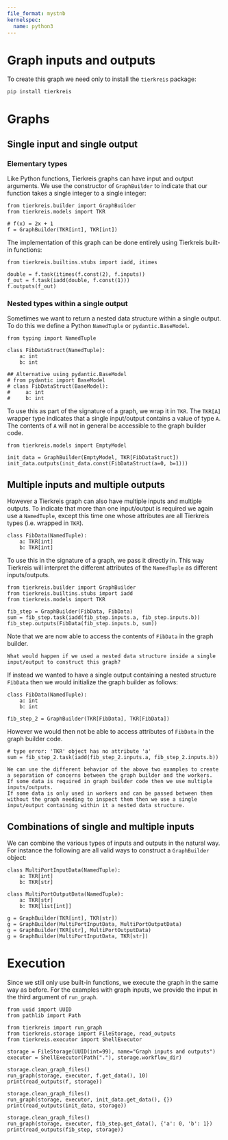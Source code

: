 ```yaml
---
file_format: mystnb
kernelspec:
  name: python3
---
```


# Graph inputs and outputs

To create this graph we need only to install the `tierkreis` package:

```
pip install tierkreis
```

# Graphs

## Single input and single output

### Elementary types

Like Python functions, Tierkreis graphs can have input and output arguments.
We use the constructor of `GraphBuilder` to indicate that our function takes a single integer to a single integer:

```{code-cell} ipython3
from tierkreis.builder import GraphBuilder
from tierkreis.models import TKR

# f(x) = 2x + 1
f = GraphBuilder(TKR[int], TKR[int])
```

The implementation of this graph can be done entirely using Tierkreis built-in functions:

```{code-cell} ipython3
from tierkreis.builtins.stubs import iadd, itimes

double = f.task(itimes(f.const(2), f.inputs))
f_out = f.task(iadd(double, f.const(1)))
f.outputs(f_out)
```

### Nested types within a single output

Sometimes we want to return a nested data structure within a single output.
To do this we define a Python `NamedTuple` or `pydantic.BaseModel`.

```{code-cell} ipython3
from typing import NamedTuple

class FibDataStruct(NamedTuple):
    a: int
    b: int

## Alternative using pydantic.BaseModel
# from pydantic import BaseModel
# class FibDataStruct(BaseModel):
#     a: int
#     b: int
```

To use this as part of the signature of a graph, we wrap it in `TKR`.
The `TKR[A]` wrapper type indicates that a single input/output contains a value of type `A`.
The contents of `A` will not in general be accessible to the graph builder code.

```{code-cell} ipython3
from tierkreis.models import EmptyModel

init_data = GraphBuilder(EmptyModel, TKR[FibDataStruct])
init_data.outputs(init_data.const(FibDataStruct(a=0, b=1)))
```

## Multiple inputs and multiple outputs

However a Tierkreis graph can also have multiple inputs and multiple outputs.
To indicate that more than one input/output is required we again use a `NamedTuple`,
except this time one whose attributes are all Tierkreis types (i.e. wrapped in `TKR`).

```{code-cell} ipython3
class FibData(NamedTuple):
    a: TKR[int]
    b: TKR[int]
```

To use this in the signature of a graph, we pass it directly in.
This way Tierkreis will interpret the different attributes of the `NamedTuple` as different inputs/outputs.

```{code-cell} ipython3
from tierkreis.builder import GraphBuilder
from tierkreis.builtins.stubs import iadd
from tierkreis.models import TKR

fib_step = GraphBuilder(FibData, FibData)
sum = fib_step.task(iadd(fib_step.inputs.a, fib_step.inputs.b))
fib_step.outputs(FibData(fib_step.inputs.b, sum))
```

Note that we are now able to access the contents of `FibData` in the graph builder.

```{note}
What would happen if we used a nested data structure inside a single input/output to construct this graph?
```

If instead we wanted to have a single output containing a nested structure `FibData`
then we would initialize the graph builder as follows:

```{code-cell} ipython3
class FibData(NamedTuple):
    a: int
    b: int

fib_step_2 = GraphBuilder(TKR[FibData], TKR[FibData])
```

However we would then not be able to access attributes of `FibData` in the graph builder code.

```{code} ipython3
# type error: 'TKR' object has no attribute 'a'
sum = fib_step_2.task(iadd(fib_step_2.inputs.a, fib_step_2.inputs.b))
```

```{hint}
We can use the different behavior of the above two examples to create a separation of concerns between the graph builder and the workers.
If some data is required in graph builder code then we use multiple inputs/outputs.
If some data is only used in workers and can be passed between them without the graph needing to inspect them then we use a single input/output containing within it a nested data structure.
```

## Combinations of single and multiple inputs

We can combine the various types of inputs and outputs in the natural way.
For instance the following are all valid ways to construct a `GraphBuilder` object:

```{code-cell} ipython3
class MultiPortInputData(NamedTuple):
    a: TKR[int]
    b: TKR[str]

class MultiPortOutputData(NamedTuple):
    a: TKR[str]
    b: TKR[list[int]]

g = GraphBuilder(TKR[int], TKR[str])
g = GraphBuilder(MultiPortInputData, MultiPortOutputData)
g = GraphBuilder(TKR[str], MultiPortOutputData)
g = GraphBuilder(MultiPortInputData, TKR[str])
```

# Execution

Since we still only use built-in functions, we execute the graph in the same way as before.
For the examples with graph inputs, we provide the input in the third argument of `run_graph`.

```{code-cell} ipython3
from uuid import UUID
from pathlib import Path

from tierkreis import run_graph
from tierkreis.storage import FileStorage, read_outputs
from tierkreis.executor import ShellExecutor

storage = FileStorage(UUID(int=99), name="Graph inputs and outputs")
executor = ShellExecutor(Path("."), storage.workflow_dir)

storage.clean_graph_files()
run_graph(storage, executor, f.get_data(), 10)
print(read_outputs(f, storage))

storage.clean_graph_files()
run_graph(storage, executor, init_data.get_data(), {})
print(read_outputs(init_data, storage))

storage.clean_graph_files()
run_graph(storage, executor, fib_step.get_data(), {'a': 0, 'b': 1})
print(read_outputs(fib_step, storage))
```
